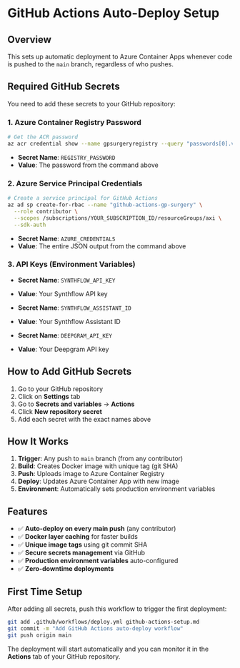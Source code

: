 # GitHub Actions Auto-Deploy Setup

## Overview
This sets up automatic deployment to Azure Container Apps whenever code is pushed to the `main` branch, regardless of who pushes.

## Required GitHub Secrets

You need to add these secrets to your GitHub repository:

### 1. Azure Container Registry Password
```bash
# Get the ACR password
az acr credential show --name gpsurgeryregistry --query "passwords[0].value" -o tsv
```
- **Secret Name**: `REGISTRY_PASSWORD`
- **Value**: The password from the command above

### 2. Azure Service Principal Credentials
```bash
# Create a service principal for GitHub Actions
az ad sp create-for-rbac --name "github-actions-gp-surgery" \
  --role contributor \
  --scopes /subscriptions/YOUR_SUBSCRIPTION_ID/resourceGroups/axi \
  --sdk-auth
```
- **Secret Name**: `AZURE_CREDENTIALS`
- **Value**: The entire JSON output from the command above

### 3. API Keys (Environment Variables)
- **Secret Name**: `SYNTHFLOW_API_KEY`
- **Value**: Your Synthflow API key

- **Secret Name**: `SYNTHFLOW_ASSISTANT_ID` 
- **Value**: Your Synthflow Assistant ID

- **Secret Name**: `DEEPGRAM_API_KEY`
- **Value**: Your Deepgram API key

## How to Add GitHub Secrets

1. Go to your GitHub repository
2. Click on **Settings** tab
3. Go to **Secrets and variables** → **Actions**
4. Click **New repository secret**
5. Add each secret with the exact names above

## How It Works

1. **Trigger**: Any push to `main` branch (from any contributor)
2. **Build**: Creates Docker image with unique tag (git SHA)
3. **Push**: Uploads image to Azure Container Registry
4. **Deploy**: Updates Azure Container App with new image
5. **Environment**: Automatically sets production environment variables

## Features

- ✅ **Auto-deploy on every main push** (any contributor)
- ✅ **Docker layer caching** for faster builds
- ✅ **Unique image tags** using git commit SHA
- ✅ **Secure secrets management** via GitHub
- ✅ **Production environment variables** auto-configured
- ✅ **Zero-downtime deployments**

## First Time Setup

After adding all secrets, push this workflow to trigger the first deployment:

```bash
git add .github/workflows/deploy.yml github-actions-setup.md
git commit -m "Add GitHub Actions auto-deploy workflow"
git push origin main
```

The deployment will start automatically and you can monitor it in the **Actions** tab of your GitHub repository.